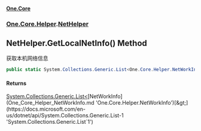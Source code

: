 #### [One.Core](index.md 'index')
### [One.Core.Helper](One_Core_Helper.md 'One.Core.Helper').[NetHelper](One_Core_Helper_NetHelper.md 'One.Core.Helper.NetHelper')
## NetHelper.GetLocalNetInfo() Method
获取本机网络信息 
```csharp
public static System.Collections.Generic.List<One.Core.Helper.NetWorkInfo> GetLocalNetInfo();
```
#### Returns
[System.Collections.Generic.List&lt;](https://docs.microsoft.com/en-us/dotnet/api/System.Collections.Generic.List-1 'System.Collections.Generic.List`1')[NetWorkInfo](One_Core_Helper_NetWorkInfo.md 'One.Core.Helper.NetWorkInfo')[&gt;](https://docs.microsoft.com/en-us/dotnet/api/System.Collections.Generic.List-1 'System.Collections.Generic.List`1')  
